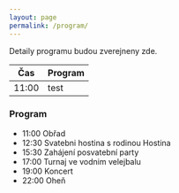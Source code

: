 ```yaml
---
layout: page
permalink: /program/
---
```


Detaily programu budou zverejneny zde.

|Čas  |Program|
|-----|-------|
|11:00|test   |

### Program
* 11:00       Obřad
* 12:30       Svatebni hostina s rodinou Hostina
* 15:30       Zahájení posvatební party
* 17:00       Turnaj ve vodnim velejbalu
* 19:00       Koncert
* 22:00       Oheň
